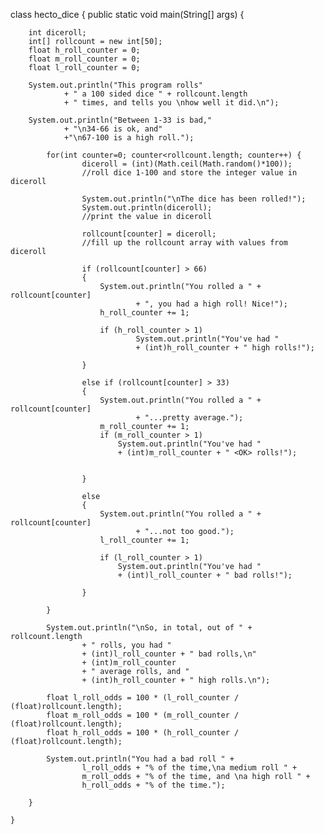 class hecto_dice {
	public static void main(String[] args) {
		
		int diceroll;
		int[] rollcount = new int[50];
		float h_roll_counter = 0;
		float m_roll_counter = 0;
		float l_roll_counter = 0;
		
		System.out.println("This program rolls"
				+ " a 100 sided dice " + rollcount.length
				+ " times, and tells you \nhow well it did.\n");
		
		System.out.println("Between 1-33 is bad,"
				+ "\n34-66 is ok, and" 
				+"\n67-100 is a high roll.");
		
			for(int counter=0; counter<rollcount.length; counter++) {
					diceroll = (int)(Math.ceil(Math.random()*100));
					//roll dice 1-100 and store the integer value in diceroll
					
					System.out.println("\nThe dice has been rolled!");
					System.out.println(diceroll);
					//print the value in diceroll
					
					rollcount[counter] = diceroll;
					//fill up the rollcount array with values from diceroll
							
					if (rollcount[counter] > 66)
					{
						System.out.println("You rolled a " + rollcount[counter]
								+ ", you had a high roll! Nice!");
						h_roll_counter += 1;
							
						if (h_roll_counter > 1)
								System.out.println("You've had " 
								+ (int)h_roll_counter + " high rolls!");
						
					}
					
					else if (rollcount[counter] > 33)
					{
						System.out.println("You rolled a " + rollcount[counter]
								+ "...pretty average.");
						m_roll_counter += 1;
						if (m_roll_counter > 1)
							System.out.println("You've had " 
							+ (int)m_roll_counter + " <OK> rolls!");
						
							
					}
					
					else 
					{
						System.out.println("You rolled a " + rollcount[counter]
								+ "...not too good.");
						l_roll_counter += 1;
						
						if (l_roll_counter > 1)
							System.out.println("You've had " 
							+ (int)l_roll_counter + " bad rolls!");
						
					}	
					
			}
			
			System.out.println("\nSo, in total, out of " + rollcount.length
					+ " rolls, you had " 
					+ (int)l_roll_counter + " bad rolls,\n"
					+ (int)m_roll_counter
					+ " average rolls, and " 
					+ (int)h_roll_counter + " high rolls.\n");
			
			float l_roll_odds = 100 * (l_roll_counter / (float)rollcount.length);
			float m_roll_odds = 100 * (m_roll_counter / (float)rollcount.length);
			float h_roll_odds = 100 * (h_roll_counter / (float)rollcount.length);
			
			System.out.println("You had a bad roll " + 
					l_roll_odds + "% of the time,\na medium roll " +
					m_roll_odds + "% of the time, and \na high roll " +
					h_roll_odds + "% of the time.");

		}

	}

